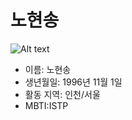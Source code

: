 # 노현송
![Alt text](https://img.shields.io/badge/Instagram-E4405F?style=for-the-badge&logo=instagram&logoColor=white)

* 이름: 노현송<br>
* 생년월일: 1996년 11월 1일
* 활동 지역: 인천/서울
* MBTI:ISTP

